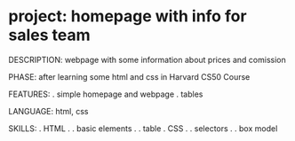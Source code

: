 # project: homepage with info for sales team

DESCRIPTION:
webpage with some information about prices and comission

PHASE:
after learning some html and css in Harvard CS50 Course

FEATURES:
. simple homepage and webpage
. tables

LANGUAGE:
html, css

SKILLS:
. HTML
. . basic elements
. . table
. CSS
. . selectors
. . box model